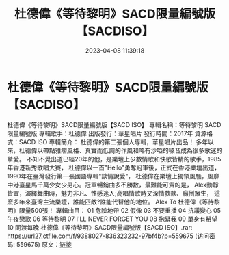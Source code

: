 ﻿---
title: 杜德偉《等待黎明》SACD限量編號版【SACDISO】
date: 2023-04-08 11:39:18
categories: WAV车载音乐、镜像
tags: 华语中文
---
# 杜德偉《等待黎明》SACD限量編號版【SACDISO】

杜德偉《等待黎明》SACD限量編號版【SACD ISO】
專輯名稱：等待黎明 SACD限量編號版
專輯歌手：杜德偉
出版發行：華星唱片
發行時間：2017年
資源格式：SACD ISO
專輯簡介：
杜德偉的第二張個人專輯，華星唱片出品！
多年以來，杜德偉以帶點雅痞風格、真實而低調的作風和略有沙啞的嗓音成為很多歌迷的摯愛。
不知不覺出道已經20年的他，是樂壇上少數情歌和快歌皆精的歌手，1985年香港新秀歌唱大賽，
杜德偉以一首"Hello"勇奪冠軍後，正式在香港樂壇出道，1990年在臺灣發行第一張國語專輯"談情說愛"，
杜德偉在樂壇上獨領風騷，風靡中港臺星馬千萬少女少男心。冠軍暢銷曲多不勝數，最難能可貴的是，
Alex動靜皆宜，演繹舞曲時，魅力非凡、性感迷人;高唱情歌時又深情款款、癲倒眾生，
這麽多年來臺灣主流樂壇，誰能匹敵?誰能代替他的地位。
Alex To 杜德偉《等待黎明》限量500張！
專輯曲目：
01 危險地帶
02 假像
03 不要重播
04 抗議變心
05 午夜戀歌
06 等待黎明
07 I'LL NEVER FORGET YOU
08 抱緊我
09 單身有希望
10 同渡每晚
杜德偉《等待黎明》SACD限量編號版【SACD ISO】.rar: https://url27.ctfile.com/f/9388027-836323232-97bf4b?p=559675
(访问密码: 559675)
原文：[链接](https://blog.sina.com.cn/s/blog_1647c7e76010311co.html)